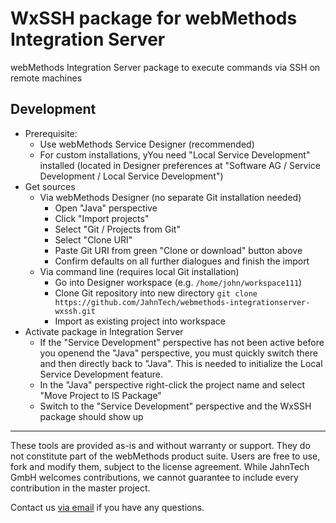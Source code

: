 # WxSSH package for webMethods Integration Server

webMethods Integration Server package to execute commands via SSH on remote machines



## Development

- Prerequisite:
  - Use webMethods Service Designer (recommended)
  - For custom installations, yYou need "Local Service Development" installed 
    (located in Designer preferences at  "Software AG / Service Development / Local Service Development")
- Get sources
  - Via webMethods Designer (no separate Git installation needed)
    - Open "Java" perspective
	- Click "Import projects"
	- Select "Git / Projects from Git"
	- Select "Clone URI"
	- Paste Git URI from green "Clone or download" button above
	- Confirm defaults on all further dialogues and finish the import
  - Via command line (requires local Git installation)
    - Go into Designer workspace (e.g. `/home/john/workspace111`)
    - Clone Git repository into new directory `git clone https://github.com/JahnTech/webmethods-integrationserver-wxssh.git`
	- Import as existing project into workspace
- Activate package in Integration Server
	- If the "Service Development" perspective has not been active before you openend the "Java" perspective, you must quickly switch there and then directly back to "Java". This is needed to initialize the Local Service Development feature.
	- In the "Java" perspective right-click the project name and select "Move Project to IS Package"
	- Switch to the "Service Development" perspective and the WxSSH package should show up
	
	

______________________
These tools are provided as-is and without warranty or support. They do not constitute part of the webMethods product suite. Users are free to use, fork and modify them, subject to the license agreement. While JahnTech GmbH welcomes contributions, we cannot guarantee to include every contribution in the master project.

Contact us [via email](mailto:info@jahntech.com?subject=GitHub/webMethods) if you have any questions.
